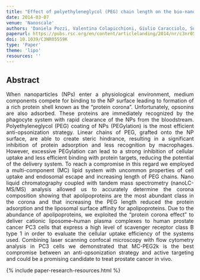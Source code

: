 ```yaml
---
title: "Effect of polyethyleneglycol (PEG) chain length on the bio-nano-interactions between PEGylated lipid nanoparticles and biological fluids: from nanostructure to uptake in cancer cells" 
date: 2014-03-07
venue: 'Nanoscale'
authors: 'Daniela Pozzi, Valentina Colapicchioni, Giulio Caracciolo, Susy Piovesana, Anna Laura Capriotti, Sara Palchetti, Stefania De Grossi, Anna Riccioli, Heinz Amenitsch, Aldo Laganà'
paperurl: https://pubs.rsc.org/en/content/articlelanding/2014/nr/c3nr05559k/unauth#!divAbstract
doi: 10.1039/C3NR05559K
type: 'Paper'
theme: 'lipo'
resources: ''
---
```


<h2> Abstract </h2>
<p align= "justify">
When nanoparticles (NPs) enter a physiological environment, medium components compete for binding to the NP surface leading to formation of a rich protein shell known as the “protein corona”. Unfortunately, opsonins are also adsorbed. These proteins are immediately recognized by the phagocyte system with rapid clearance of the NPs from the bloodstream. Polyethyleneglycol (PEG) coating of NPs (PEGylation) is the most efficient anti-opsonization strategy. Linear chains of PEG, grafted onto the NP surface, are able to create steric hindrance, resulting in a significant inhibition of protein adsorption and less recognition by macrophages. However, excessive PEGylation can lead to a strong inhibition of cellular uptake and less efficient binding with protein targets, reducing the potential of the delivery system. To reach a compromise in this regard we employed a multi-component (MC) lipid system with uncommon properties of cell uptake and endosomal escape and increasing length of PEG chains. Nano liquid chromatography coupled with tandem mass spectrometry (nanoLC-MS/MS) analysis allowed us to accurately determine the corona composition showing that apolipoproteins are the most abundant class in the corona and that increasing the PEG length reduced the protein adsorption and the liposomal surface affinity for apolipoproteins. Due to the abundance of apolipoproteins, we exploited the “protein corona effect” to deliver cationic liposome–human plasma complexes to human prostate cancer PC3 cells that express a high level of scavenger receptor class B type 1 in order to evaluate the cellular uptake efficiency of the systems used. Combining laser scanning confocal microscopy with flow cytometry analysis in PC3 cells we demonstrated that MC-PEG2k is the best compromise between an anti-opsonization strategy and active targeting and could be a promising candidate to treat prostate cancer in vivo.

{% include paper-research-resources.html %}
